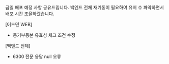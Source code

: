 금일 배포 예정 사항 공유드립니다. 백엔드 전체 재기동이 필요하여 유저 수 파악하면서 배포 시간 조율하겠습니다.

[어드민 WEB]
- 등기부등본 유효성 체크 조건 수정

[백엔드 전체]
- 6300 전문 응답 null 오류